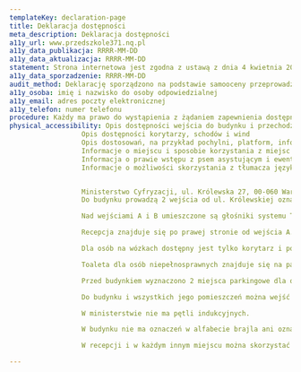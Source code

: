 ```yaml
---
templateKey: declaration-page
title: Deklaracja dostępności
meta_description: Deklaracja dostępności
a11y_url: www.przedszkole371.nq.pl
a11y_data_publikacja: RRRR-MM-DD
a11y_data_aktualizacja: RRRR-MM-DD
statement: Strona internetowa jest zgodna z ustawą z dnia 4 kwietnia 2019 r. o dostępności cyfrowej stron internetowych i aplikacji mobilnych podmiotów publicznych.
a11y_data_sporzadzenie: RRRR-MM-DD
audit_method: Deklarację sporządzono na podstawie samooceny przeprowadzonej przez podmiot publiczny.
a11y_osoba: imię i nazwisko do osoby odpowiedzialnej
a11y_email: adres poczty elektronicznej
a11y_telefon: numer telefonu
procedure: Każdy ma prawo do wystąpienia z żądaniem zapewnienia dostępności cyfrowej strony internetowej, aplikacji mobilnej lub jakiegoś ich elementu. Można także zażądać udostępnienia informacji za pomocą alternatywnego sposobu dostępu, na przykład przez odczytanie niedostępnego cyfrowo dokumentu, opisanie zawartości filmu bez audiodeskrypcji itp. Żądanie powinno zawierać dane osoby zgłaszającej żądanie, wskazanie, o którą stronę internetową lub aplikację mobilną chodzi oraz sposób kontaktu. Jeżeli osoba żądająca zgłasza potrzebę otrzymania informacji za pomocą alternatywnego sposobu dostępu, powinna także określić dogodny dla niej sposób przedstawienia tej informacji. Podmiot publiczny powinien zrealizować żądanie niezwłocznie, nie później niż w ciągu 7 dni od dnia wystąpienia z żądaniem. Jeżeli dotrzymanie tego terminu nie jest możliwe, podmiot publiczny niezwłocznie informuje o tym wnoszącego żądanie, kiedy realizacja żądania będzie możliwa, przy czym termin ten nie może być dłuższy niż 2 miesiące od dnia wystąpienia z żądaniem. Jeżeli zapewnienie dostępności cyfrowej nie jest możliwe, podmiot publiczny może zaproponować alternatywny sposób dostępu do informacji. W przypadku, gdy podmiot publiczny odmówi realizacji żądania zapewnienia dostępności lub alternatywnego sposobu dostępu do informacji, wnoszący żądanie możne złożyć skargę w sprawie zapewniana dostępności cyfrowej strony internetowej, aplikacji mobilnej lub elementu strony internetowej, lub aplikacji mobilnej. Po wyczerpaniu wskazanej wyżej procedury można także złożyć wniosek do [Rzecznika Praw Obywatelskich](https://www.rpo.gov.pl/).
physical_accessibility: Opis dostępności wejścia do budynku i przechodzenia przez obszary kontroli
                  Opis dostępności korytarzy, schodów i wind
                  Opis dostosowań, na przykład pochylni, platform, informacji głosowych, pętlach indukcyjnych
                  Informacje o miejscu i sposobie korzystania z miejsc parkingowych wyznaczonych dla osób niepełnosprawnych
                  Informacja o prawie wstępu z psem asystującym i ewentualnych uzasadnionych ograniczeniach
                  Informacje o możliwości skorzystania z tłumacza języka migowego na miejscu lub online. W przypadku braku takiej możliwości, taką informację także należy zawrzeć


                  Ministerstwo Cyfryzacji, ul. Królewska 27, 00-060 Warszawa
                  Do budynku prowadzą 2 wejścia od ul. Królewskiej oznaczone literami A i B. Do obu wejść prowadzą schody. Przy schodach do wejścia A znajduje się podjazd dla wózków. Dla gości przeznaczone jest wejście A.

                  Nad wejściami A i B umieszczone są głośniki systemu Totupoint naprowadzające dźwiękowo osoby niewidome i słabowidzące.

                  Recepcja znajduje się po prawej stronie od wejścia A. Dalsze przejście zabezpieczone jest bramkami, przez które może przejechać osoba na wózku.

                  Dla osób na wózkach dostępny jest tylko korytarz i pomieszczenia na parterze. Do części korytarza prowadzą schody, które można pokonać za pomocą platformy przyschodowej. W budynku nie ma windy.

                  Toaleta dla osób niepełnosprawnych znajduje się na parterze, na wprost klatki schodowej.

                  Przed budynkiem wyznaczono 2 miejsca parkingowe dla osób niepełnosprawnych.

                  Do budynku i wszystkich jego pomieszczeń można wejść z psem asystującym i psem przewodnikiem.

                  W ministerstwie nie ma pętli indukcyjnych.

                  W budynku nie ma oznaczeń w alfabecie brajla ani oznaczeń kontrastowych lub w druku powiększonym dla osób niewidomych i słabowidzących

                  W recepcji i w każdym innym miejscu można skorzystać z tłumacza polskiego języka migowego (PJM) online. Usługa jest dostępna w godzinach pracy urzędu. Usługa jest bezpłatna dla osób głuchych.

---
```

